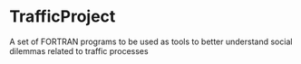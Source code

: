 # TrafficProject
A set of FORTRAN programs to be used as tools to better understand social dilemmas related to traffic processes 
